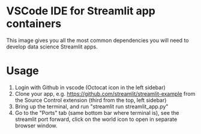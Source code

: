 # VSCode IDE for Streamlit app containers
This image gives you all the most common dependencies you will need to develop data science Streamlit apps.

# Usage
1. Login with Github in vscode (Octocat icon in the left sidebar)
2. Clone your app, e.g. https://github.com/streamlit/streamlit-example from the Source Control extension (third from the top, left sidebar)
3. Bring up the terminal, and run "streamlit run streamlit_app.py"
4. Go to the "Ports" tab (same bottom bar where terminal is), see the streamlit port forward, click on the world icon to open in separate browser window.
